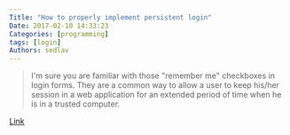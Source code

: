 ```yaml
---
Title: "How to properly implement persistent login"
Date: 2017-02-10 14:33:23
Categories: [programming]
tags: [login]
Authors: sedlav
---
```


> I'm sure you are familiar with those "remember me" checkboxes in login forms. They are a common way to allow a user to keep his/her session in a web application for an extended period of time when he is in a trusted computer.

[Link](https://blog.alejandrocelaya.com/2016/02/09/how-to-properly-implement-persistent-login/)
